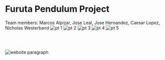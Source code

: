 # Furuta Pendulum Project  
Team members: Marcos Alpizar, Jose Leal, Jose Hernandez, Caesar Lopez, Nicholas Westerband
![pt 1](https://user-images.githubusercontent.com/94568471/146307128-a792294f-a813-4280-a696-76d5d431ae65.JPG)
![pt 2](https://user-images.githubusercontent.com/94568471/146307138-6c0e4898-bb8b-469d-a9c7-2d74e8268a3d.JPG)
![pt 3](https://user-images.githubusercontent.com/94568471/146307145-33b944e2-aca0-4a5e-8b2b-67cdf32f1ee3.JPG)
![pt 4](https://user-images.githubusercontent.com/94568471/146307150-a4124591-110e-402a-b8fd-18215dfaed6a.JPG)
![pt 5](https://user-images.githubusercontent.com/94568471/146307164-d5207766-3b77-426a-b509-7698d7db1da0.JPG)


  
<br/><br/>  


![website paragraph](https://user-images.githubusercontent.com/94568471/146277660-309dc241-99e8-4669-8865-47ea0842f9f2.JPG)
